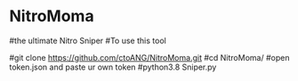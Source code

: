 # NitroMoma
#the ultimate Nitro Sniper
#To use this tool 

#git clone https://github.com/ctoANG/NitroMoma.git
#cd NitroMoma/
#open token.json and paste ur own token 
#python3.8 Sniper.py 
